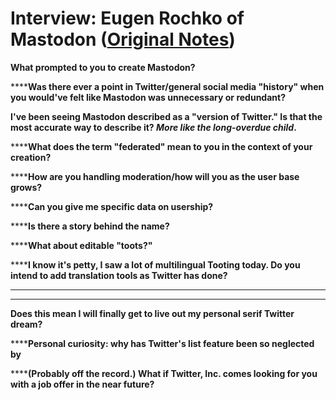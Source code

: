 # Interview: Eugen Rochko of Mastodon ([Original Notes](https://paper.dropbox.com/doc/Interview-Eugen-Rochko-of-Mastodon--BAR3pF5yzY~KyG~T~3dmTrHtAQ-uhImizALBRzECiK0WZaDv))
**What prompted to you to create Mastodon?**

******Was there ever a point in Twitter/general social media "history" when you would've felt like Mastodon was unnecessary or redundant?**

******I've been seeing Mastodon described as a "version of Twitter." Is that the most accurate way to describe it?** ***More like the long-overdue child*****.**

******What does the term "federated" mean to you in the context of your creation?**

******How are you handling moderation/how will you as the user base grows?**

******Can you give me specific data on usership?**

******Is there a story behind the name?** 

******What about editable "toots?"**

******I know it's petty, I saw a lot of multilingual Tooting today. Do you intend to add translation tools as Twitter has done?**

----------
****
**Does this mean I will finally get to live out my personal serif Twitter dream?**

******Personal curiosity: why has Twitter's list feature been so neglected by**

******(Probably off the record.) What if Twitter, Inc. comes looking for you with a job offer in the near future?**

